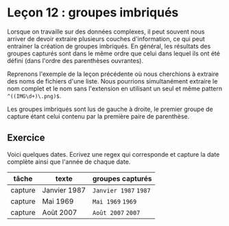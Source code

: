 # Leçon 12 : groupes imbriqués

Lorsque on travaille sur des données complexes, il peut souvent nous arriver de devoir extraire plusieurs couches d'information, ce qui peut entrainer la création de groupes imbriqués. En général, les résultats des groupes capturés sont dans le même ordre que celui dans lequel ils ont été défini (dans l'ordre des parenthèses ouvrantes).

Reprenons l'exemple de la leçon précédente où nous cherchions à extraire des noms de fichiers d'une liste. Nous pourrions simultanément extraire le nom complet et le nom sans l'extension en utilisant un seul et même pattern `^((IMG\d+)\.png)$`.

Les groupes imbriqués sont lus de gauche à droite, le premier groupe de capture étant celui contenu par la première paire de parenthèse.

## Exercice

Voici quelques dates. Ecrivez une regex qui corresponde et capture la date complète ainsi que l'année de chaque date.

| tâche   | texte        | groupes capturés      |
| ------- | ------------ | --------------------- |
| capture | Janvier 1987 | `Janvier 1987` `1987` |
| capture | Mai 1969     | `Mai 1969` `1969`     |
| capture | Août 2007    | `Août 2007` `2007`    |
